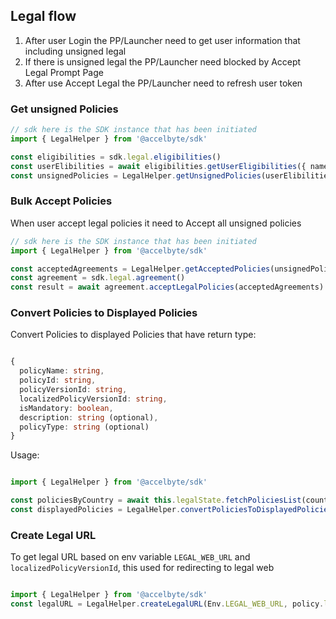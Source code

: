 ## Legal flow

1. After user Login the PP/Launcher need to get user information that including unsigned legal
2. If there is unsigned legal the PP/Launcher need blocked by Accept Legal Prompt Page
3. After use Accept Legal the PP/Launcher need to refresh user token

### Get unsigned Policies

```ts
// sdk here is the SDK instance that has been initiated
import { LegalHelper } from '@accelbyte/sdk'

const eligibilities = sdk.legal.eligibilities()
const userElibilities = await eligibilities.getUserEligibilities({ namespace: Env.LEGAL_WEB_URL })
const unsignedPolicies = LegalHelper.getUnsignedPolicies(userElibilities.response.data)

```

### Bulk Accept Policies

When user accept legal policies it need to Accept all unsigned policies

```ts
// sdk here is the SDK instance that has been initiated
import { LegalHelper } from '@accelbyte/sdk'

const acceptedAgreements = LegalHelper.getAcceptedPolicies(unsignedPolicies)
const agreement = sdk.legal.agreement()
const result = await agreement.acceptLegalPolicies(acceptedAgreements)

```

### Convert Policies to Displayed Policies

Convert Policies to displayed Policies that have return type:

```ts

{
  policyName: string,
  policyId: string,
  policyVersionId: string,
  localizedPolicyVersionId: string,
  isMandatory: boolean,
  description: string (optional),
  policyType: string (optional)
}

```

Usage:

```ts

import { LegalHelper } from '@accelbyte/sdk'

const policiesByCountry = await this.legalState.fetchPoliciesList(countryCode)
const displayedPolicies = LegalHelper.convertPoliciesToDisplayedPolicies(policiesByCountry.response.data, Env.NAMESPACE)

```

### Create Legal URL

To get legal URL based on env variable `LEGAL_WEB_URL` and `localizedPolicyVersionId`, this used for redirecting to
legal web

```ts

import { LegalHelper } from '@accelbyte/sdk'
const legalURL = LegalHelper.createLegalURL(Env.LEGAL_WEB_URL, policy.localizedPolicyVersionId)

```
